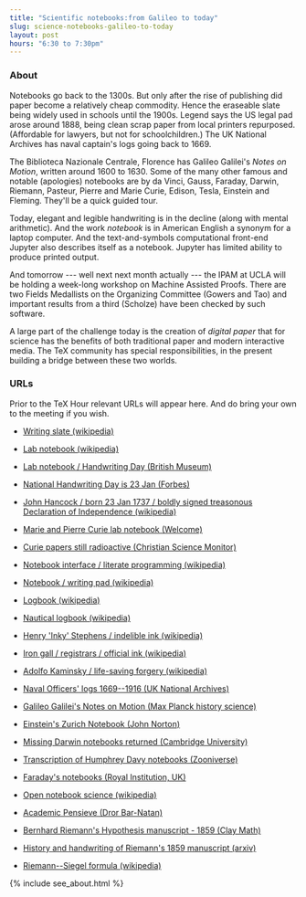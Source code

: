 ```yaml
---
title: "Scientific notebooks:from Galileo to today"
slug: science-notebooks-galileo-to-today
layout: post
hours: "6:30 to 7:30pm"
---
```


### About

Notebooks go back to the 1300s. But only after the rise of publishing
did paper become a relatively cheap commodity. Hence the eraseable
slate being widely used in schools until the 1900s. Legend says the US
legal pad arose around 1888, being clean scrap paper from local
printers repurposed. (Affordable for lawyers, but not for
schoolchildren.) The UK National Archives has naval captain's logs
going back to 1669.

The Biblioteca Nazionale Centrale, Florence has Galileo Galilei's
_Notes on Motion_, written around 1600 to 1630. Some of the many other
famous and notable (apologies) notebooks are by da Vinci, Gauss,
Faraday, Darwin, Riemann, Pasteur, Pierre and Marie Curie, Edison,
Tesla, Einstein and Fleming. They'll be a quick guided tour.

Today, elegant and legible handwriting is in the decline (along with
mental arithmetic). And the work _notebook_ is in American English a
synonym for a laptop computer. And the text-and-symbols computational
front-end Jupyter also describes itself as a notebook. Jupyter has
limited ability to produce printed output.

And tomorrow --- well next next month actually --- the IPAM at UCLA
will be holding a week-long workshop on Machine Assisted Proofs. There
are two Fields Medallists on the Organizing Committee (Gowers and Tao)
and important results from a third (Scholze) have been checked by such
software.

A large part of the challenge today is the creation of _digital paper_
that for science has the benefits of both traditional paper and modern
interactive media. The TeX community has special responsibilities, in
the present building a bridge between these two worlds.

### URLs

Prior to the TeX Hour relevant URLs will appear here. And do bring
your own to the meeting if you wish.

- [Writing slate (wikipedia)](https://en.wikipedia.org/wiki/Slate_(writing))

- [Lab notebook (wikipedia)](https://en.wikipedia.org/wiki/Lab_notebook)
- [Lab notebook / Handwriting Day (British Museum)](https://blogs.bl.uk/science/2019/01/lab-notebooks-handwriting-at-the-core-of-science.html)
- [National Handwriting Day is 23 Jan (Forbes)](https://www.forbes.com/sites/nancyolson/2022/01/21/national-handwriting-day-is-for-real/)
- [John Hancock / born 23 Jan 1737 / boldly signed treasonous Declaration of Independence (wikipedia)](https://en.wikipedia.org/wiki/John_Hancock#Signing_the_Declaration)
- [Marie and Pierre Curie lab notebook (Welcome)](https://wellcomecollection.org/works/cywqefw4)
- [Curie papers still radioactive (Christian Science Monitor)](https://www.csmonitor.com/Technology/Horizons/2011/1107/Marie-Curie-Why-her-papers-are-still-radioactive)
- [Notebook interface / literate programming (wikipedia)](https://en.wikipedia.org/wiki/Notebook_interface)
- [Notebook / writing pad (wikipedia)](https://en.wikipedia.org/wiki/Notebook)
- [Logbook (wikipedia)](https://en.wikipedia.org/wiki/Logbook)
- [Nautical logbook (wikipedia)](https://en.wikipedia.org/wiki/Logbook_(nautical))
- [ Henry 'Inky' Stephens / indelible ink (wikipedia)](https://en.wikipedia.org/wiki/Henry_Stephens_(Conservative_politician))
- [Iron gall / registrars / official ink (wikipedia)](https://en.wikipedia.org/wiki/Iron_gall_ink)
- [Adolfo Kaminsky / life-saving forgery (wikipedia)](https://en.wikipedia.org/wiki/Adolfo_Kaminsky)
- [Naval Officers' logs 1669--1916 (UK National Archives)](https://www.nationalarchives.gov.uk/help-with-your-research/research-guides/royal-navy-ships-voyages-log-books/#4-officers-logs-1669-1916)
- [Galileo Galilei's Notes on Motion (Max Planck history science)](https://www.mpiwg-berlin.mpg.de/Galileo_Prototype/INDEX.HTM)
- [Einstein's Zurich Notebook (John Norton)](https://sites.pitt.edu/~jdnorton/Goodies/Zurich_Notebook/)

- [Missing Darwin notebooks returned (Cambridge University)](https://www.cam.ac.uk/stories/TreeOfLife)

- [Transcription of Humphrey Davy notebooks (Zooniverse)](https://www.zooniverse.org/projects/humphrydavy/davy-notebooks-project)
- [Faraday's notebooks (Royal Institution, UK)](https://www.rigb.org/faradays-notebooks-inscribed-unesco-uk-memory-world-register)

- [Open notebook science (wikipedia)](https://en.wikipedia.org/wiki/Open-notebook_science)
- [Academic Pensieve (Dror Bar-Natan)](http://drorbn.net/AcademicPensieve/)
- [Bernhard Riemann's Hypothesis manuscript - 1859 (Clay Math)](https://www.claymath.org/publications/riemanns-1859-manuscript)
- [History and handwriting of Riemann's 1859 manuscript (arxiv)](https://arxiv.org/abs/1512.02976)
- [Riemann--Siegel formula (wikipedia)](https://en.wikipedia.org/wiki/Riemann%E2%80%93Siegel_formula)

{% include see_about.html %}
